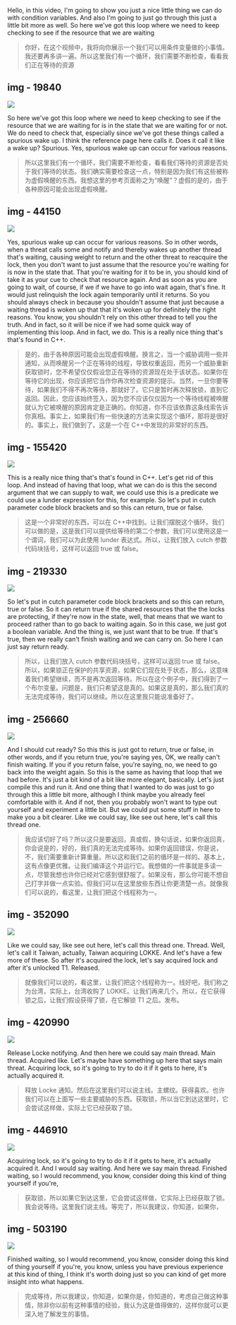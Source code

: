 Hello, in this video, I'm going to show you just a nice little thing we can do with condition variables. And also I'm going to just go through this just a little bit more as well. So here we've got this loop where we need to keep checking to see if the resource that we are waiting

> 你好，在这个视频中，我将向你展示一个我们可以用条件变量做的小事情。我还要再多讲一遍。所以这里我们有一个循环，我们需要不断检查，看看我们正在等待的资源

## img - 19840

![](./image/video.mp4_000039.890.jpg)

So here we've got this loop where we need to keep checking to see if the resource that we are waiting for is in the state that we are waiting for or not. We do need to check that, especially since we've got these things called a spurious wake up. I think the reference page here calls it. Does it call it like a wake up? Spurious. Yes, spurious wake up can occur for various reasons.

> 所以这里我们有一个循环，我们需要不断检查，看看我们等待的资源是否处于我们等待的状态。我们确实需要检查这一点，特别是因为我们有这些被称为虚假唤醒的东西。我想这里的参考页面称之为“唤醒”？虚假的是的，由于各种原因可能会出现虚假唤醒。

## img - 44150

![](./image/video.mp4_000151.480.jpg)

Yes, spurious wake up can occur for various reasons. So in other words, when a threat calls some and notify and thereby wakes up another thread that's waiting, causing weight to return and the other threat to reacquire the lock, then you don't want to just assume that the resource you're waiting for is now in the state that. That you're waiting for it to be in, you should kind of take it as your cue to check that resource again. And as soon as you are going to wait, of course, if we if we have to go into wait again, that's fine. It would just relinquish the lock again temporarily until it returns. So you should always check in because you shouldn't assume that just because a waiting thread is woken up that that it's woken up for definitely the right reasons. You know, you shouldn't rely on this other thread to tell you the truth. And in fact, so it will be nice if we had some quick way of implementing this loop. And in fact, we do. This is a really nice thing that's that's found in C++.

> 是的，由于各种原因可能会出现虚假唤醒。换言之，当一个威胁调用一些并通知，从而唤醒另一个正在等待的线程，导致权重返回，而另一个威胁重新获取锁时，您不希望仅仅假设您正在等待的资源现在处于该状态。如果你在等待它的出现，你应该把它当作你再次检查资源的提示。当然，一旦你要等待，如果我们不得不再次等待，那就好了。它只是暂时再次释放锁，直到它返回。因此，您应该始终签入，因为您不应该仅仅因为一个等待线程被唤醒就认为它被唤醒的原因肯定是正确的。你知道，你不应该依靠这条线索告诉你真相。事实上，如果我们有一些快速的方法来实现这个循环，那将是很好的。事实上，我们做到了。这是一个在 C++中发现的非常好的东西。

## img - 155420

![](./image/video.mp4_000217.070.jpg)

This is a really nice thing that's that's found in C++. Let's get rid of this loop. And instead of having that loop, what we can do is this the second argument that we can supply to wait, we could use this is a predicate we could use a lunder expression for this, for example. So let's put in cutch parameter code block brackets and so this can return, true or false.

> 这是一个非常好的东西，可以在 C++中找到。让我们摆脱这个循环。我们可以做的是，这是我们可以提供给等待的第二个参数，我们可以使用这是一个谓词，我们可以为此使用 lunder 表达式。所以，让我们放入 cutch 参数代码块括号，这样可以返回 true 或 false。

## img - 219330

![](./image/video.mp4_000253.806.jpg)

So let's put in cutch parameter code block brackets and so this can return, true or false. So it can return true if the shared resources that the the locks are protecting, if they're now in the state, well, that means that we want to proceed rather than to go back to waiting again. So in this case, we just got a boolean variable. And the thing is, we just want that to be true. If that's true, then we really can't finish waiting and we can carry on. So here I can just say return ready.

> 所以，让我们放入 cutch 参数代码块括号，这样可以返回 true 或 false。所以，如果锁正在保护的共享资源，如果它们现在处于状态，那么，这意味着我们希望继续，而不是再次返回等待。所以在这个例子中，我们得到了一个布尔变量。问题是，我们只希望这是真的。如果这是真的，那么我们真的无法完成等待，我们可以继续。所以在这里我只能说准备好了。

## img - 256660

![](./image/video.mp4_000348.495.jpg)

And I should cut ready? So this this is just got to return, true or false, in other words, and if you return true, you're saying yes, OK, we really can't finish waiting. If you if you return false, you're saying, no, we need to go back into the weight again. So this is the same as having that loop that we had before. It's just a bit kind of a bit like more elegant, basically. Let's just compile this and run it. And one thing that I wanted to do was just to go through this a little bit more, although I think maybe you already feel comfortable with it. And if not, then you probably won't want to type out yourself and experiment a little bit. But we could put some stuff in here to make you a bit clearer. Like we could say, like see out here, let's call this thread one.

> 我应该切好了吗？所以这只是要返回，真或假，换句话说，如果你返回真，你会说是的，好的，我们真的无法完成等待。如果你返回错误，你是说，不，我们需要重新计算重量。所以这和我们之前的循环是一样的。基本上，这有点像更优雅。让我们编译这个并运行它。我想做的一件事就是多读一点，尽管我想也许你已经对它感到很舒服了。如果没有，那么你可能不想自己打字并做一点实验。但我们可以在这里放些东西让你更清楚一点。就像我们可以说的，看这里，让我们把这个线程称为一。

## img - 352090

![](./image/video.mp4_000418.999.jpg)

Like we could say, like see out here, let's call this thread one. Thread. Well, let's call it Taiwan, actually, Taiwan acquiring LOKKE. And let's have a few more of these. So after it's acquired the lock, let's say acquired lock and after it's unlocked T1. Released.

> 就像我们可以说的，看这里，让我们把这个线程称为一。线好吧，我们称之为台湾，实际上，台湾收购了 LOKKE。让我们再来几个。所以，在它获得锁之后，让我们假设获得了锁，在它解锁 T1 之后。发布。

## img - 420990

![](./image/video.mp4_000443.741.jpg)

Release Locke notifying. And then here we could say main thread. Main thread. Acquired like. Let's maybe have something up here that says main threat. Acquiring lock, so it's going to try to do it if it gets to here, it's actually acquired it.

> 释放 Locke 通知。然后在这里我们可以说主线。主螺纹。获得喜欢。也许我们可以在上面写一些主要威胁的东西。获取锁，所以当它到达这里时，它会尝试这样做，实际上它已经获取了锁。

## img - 446910

![](./image/video.mp4_000500.328.jpg)

Acquiring lock, so it's going to try to do it if it gets to here, it's actually acquired it. And I would say waiting. And here we say main thread. Finished waiting, so I would recommend, you know, consider doing this kind of thing yourself if you're,

> 获取锁，所以如果它到达这里，它会尝试这样做，它实际上已经获取了锁。我会说等待。这里我们说主线。等完了，所以我建议，你知道，如果你，

## img - 503190

![](./image/video.mp4_000514.827.jpg)

Finished waiting, so I would recommend, you know, consider doing this kind of thing yourself if you're, you know, unless you have previous experience at this kind of thing, I think it's worth doing just so you can kind of get more insight into what happens.

> 完成等待，所以我建议，你知道，如果你是，你知道的，考虑自己做这种事情，除非你以前有这种事情的经验，我认为这是值得做的，这样你就可以更深入地了解发生的事情。
